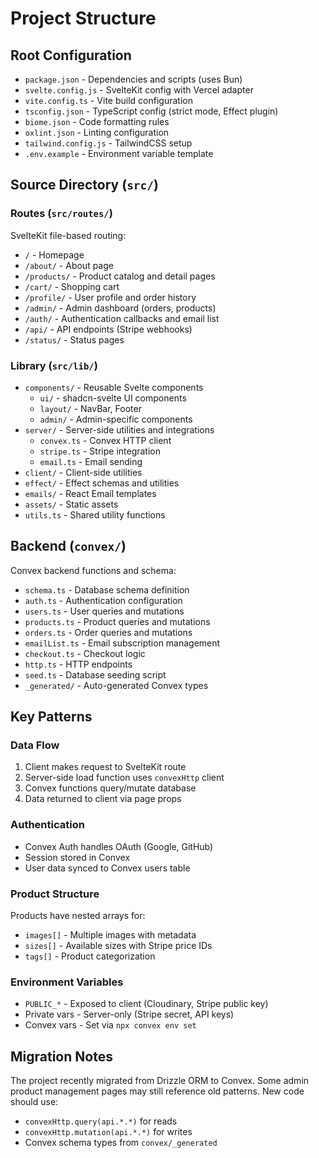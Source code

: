 # Project Structure

## Root Configuration

- `package.json` - Dependencies and scripts (uses Bun)
- `svelte.config.js` - SvelteKit config with Vercel adapter
- `vite.config.ts` - Vite build configuration
- `tsconfig.json` - TypeScript config (strict mode, Effect plugin)
- `biome.json` - Code formatting rules
- `oxlint.json` - Linting configuration
- `tailwind.config.js` - TailwindCSS setup
- `.env.example` - Environment variable template

## Source Directory (`src/`)

### Routes (`src/routes/`)

SvelteKit file-based routing:

- `/` - Homepage
- `/about/` - About page
- `/products/` - Product catalog and detail pages
- `/cart/` - Shopping cart
- `/profile/` - User profile and order history
- `/admin/` - Admin dashboard (orders, products)
- `/auth/` - Authentication callbacks and email list
- `/api/` - API endpoints (Stripe webhooks)
- `/status/` - Status pages

### Library (`src/lib/`)

- `components/` - Reusable Svelte components
  - `ui/` - shadcn-svelte UI components
  - `layout/` - NavBar, Footer
  - `admin/` - Admin-specific components
- `server/` - Server-side utilities and integrations
  - `convex.ts` - Convex HTTP client
  - `stripe.ts` - Stripe integration
  - `email.ts` - Email sending
- `client/` - Client-side utilities
- `effect/` - Effect schemas and utilities
- `emails/` - React Email templates
- `assets/` - Static assets
- `utils.ts` - Shared utility functions

## Backend (`convex/`)

Convex backend functions and schema:

- `schema.ts` - Database schema definition
- `auth.ts` - Authentication configuration
- `users.ts` - User queries and mutations
- `products.ts` - Product queries and mutations
- `orders.ts` - Order queries and mutations
- `emailList.ts` - Email subscription management
- `checkout.ts` - Checkout logic
- `http.ts` - HTTP endpoints
- `seed.ts` - Database seeding script
- `_generated/` - Auto-generated Convex types

## Key Patterns

### Data Flow

1. Client makes request to SvelteKit route
2. Server-side load function uses `convexHttp` client
3. Convex functions query/mutate database
4. Data returned to client via page props

### Authentication

- Convex Auth handles OAuth (Google, GitHub)
- Session stored in Convex
- User data synced to Convex users table

### Product Structure

Products have nested arrays for:
- `images[]` - Multiple images with metadata
- `sizes[]` - Available sizes with Stripe price IDs
- `tags[]` - Product categorization

### Environment Variables

- `PUBLIC_*` - Exposed to client (Cloudinary, Stripe public key)
- Private vars - Server-only (Stripe secret, API keys)
- Convex vars - Set via `npx convex env set`

## Migration Notes

The project recently migrated from Drizzle ORM to Convex. Some admin product management pages may still reference old patterns. New code should use:

- `convexHttp.query(api.*.*)` for reads
- `convexHttp.mutation(api.*.*)` for writes
- Convex schema types from `convex/_generated`
